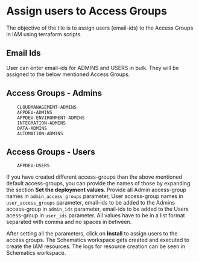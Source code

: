 # Assign users to Access Groups

The objective of the tile is to assign users (email-ids) to the Access Groups in IAM using terraform scripts.


## Email Ids

User can enter email-ids for ADMINS and USERS in bulk. They will be assigned to the below mentioned Access Groups.

## Access Groups - Admins

```
    CLOUDMANAGEMENT-ADMINS
    APPDEV-ADMINS
    APPDEV-ENVIRONMENT-ADMINS
    INTEGRATION-ADMINS
    DATA-ADMINS
    AUTOMATION-ADMINS
```

## Access Groups - Users

```
    APPDEV-USERS
```

If you have created different access-groups than the above mentioned default access-groups, you can provide the names of those by expanding the section **Set the deployment values**. Provide all Admin access-group names in `admin_access_groups` parameter, User access-group names in `user_access_groups` parameter, email-ids to be added to the Admins access-group in `admin_ids` parameter, email-ids to be added to the Users acess-group in `user_ids` parameter. All values have to be in a list format separated with comma and no spaces in between. 

After setting all the parameters, click on **Install** to assign users to the access groups. The Schematics workspace gets created and executed to create the IAM resources. The logs for resource creation can be seen in Schematics workspace.
